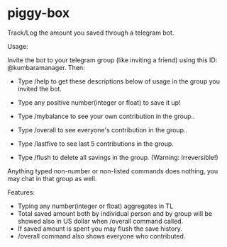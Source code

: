 # piggy-box
Track/Log the amount you saved through a telegram bot.

Usage:

Invite the bot to your telegram group (like inviting a friend) using this ID: @kumbaramanager. Then:
- Type /help to get these descriptions below of usage in the group you invited the bot.

- Type any positive number(integer or float) to save it up! 
- Type /mybalance to see your own contribution in the group.. 
- Type /overall to see everyone's contribution in the group..
- Type /lastfive to see last 5 contributions in the group.
- Type /flush to delete all savings in the group. (Warning: Irreversible!)

Anything typed non-number or non-listed commands does nothing, you may chat in that group as well.

Features:

- Typing any number(integer or float) aggregates in TL
- Total saved amount both by individual person and by group will be showed also in US dollar when /overall command called.
- If saved amount is spent you may flush the save history. 
- /overall command also shows everyone who contributed.



